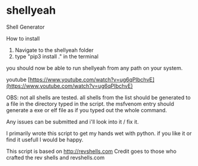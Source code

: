 # shellyeah
Shell Generator

How to install

1. Navigate to the shellyeah folder
2. type "pip3 install ." in the terminal

you should now be able to run shellyeah from any path on your system.

youtube [https://www.youtube.com/watch?v=ug6qPIbchvE](https://www.youtube.com/watch?v=ug6qPIbchvE)


OBS: not all shells are tested.
all shells from the list should be generated to a file in the directory typed in the script.
the msfvenom entry should generate a exe or elf file as if you typed out the whole command.

Any issues can be submitted and i'll look into it / fix it.

I primarily wrote this script to get my hands wet with python. if you like it or find it usefull I would be happy.



This script is based on http://revshells.com 
Credit goes to those who crafted the rev shells and revshells.com


